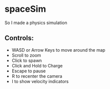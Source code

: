 # spaceSim

So I made a physics simulation

## Controls:

- WASD or Arrow Keys to move around the map
- Scroll to zoom
- Click to spawn
- Click and Hold to Charge
- Escape to pause
- R to recenter the camera
- I to show velocity indicators
